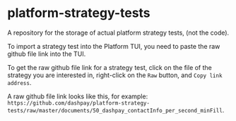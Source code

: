# platform-strategy-tests
A repository for the storage of actual platform strategy tests, (not the code).

To import a strategy test into the Platform TUI, you need to paste the raw github file link into the TUI.

To get the raw github file link for a strategy test, click on the file of the strategy you are interested in, right-click on the `Raw` button, and `Copy link address`.

A raw github file link looks like this, for example: `https://github.com/dashpay/platform-strategy-tests/raw/master/documents/50_dashpay_contactInfo_per_second_minFill`.
